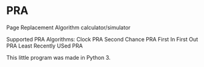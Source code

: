 # PRA
Page Replacement Algorithm calculator/simulator

Supported PRA Algorithms:
  Clock PRA
  Second Chance PRA
  First In First Out PRA
  Least Recently USed PRA
  
This little program was made in Python 3.

